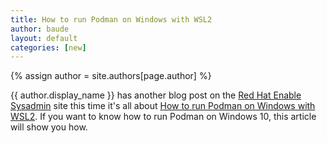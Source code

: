 ```yaml
---
title: How to run Podman on Windows with WSL2 
author: baude
layout: default
categories: [new]
---
```

{% assign author = site.authors[page.author] %}

{{ author.display_name }} has another blog post on the [Red Hat Enable Sysadmin](https://www.redhat.com/sysadmin/) site this time it's all about [How to run Podman on Windows with WSL2](https://www.redhat.com/sysadmin/podman-windows-wsl2).  If you want to know how to run Podman on Windows 10, this article will show you how.
